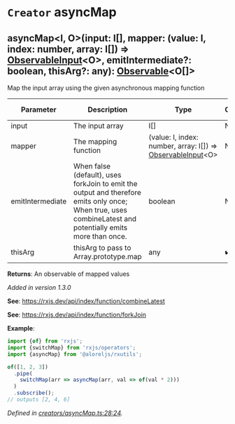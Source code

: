 # `Creator` asyncMap

## asyncMap\<I, O>(input: I[], mapper: (value: I, index: number, array: I[]) => [ObservableInput](https://rxjs.dev/api/index/type-alias/ObservableInput)\<O>, emitIntermediate?: boolean, thisArg?: any): [Observable](https://rxjs.dev/api/index/class/Observable)\<O[]>

Map the input array using the given asynchronous mapping function

| **Parameter** | **Description** | **Type** | **Optional** | **Default value** |
|---------------|-----------------|----------|--------------|-------------------|
| input | The input array | <span>I[]</span> | No |  |
| mapper | The mapping function | <span>(value: I, index: number, array: I[]) => [ObservableInput](https://rxjs.dev/api/index/type-alias/ObservableInput)\<O></span> | No |  |
| emitIntermediate | When false (default), uses forkJoin to emit the output and therefore emits only once; When true, uses combineLatest and potentially emits more than once. | <span>boolean</span> | No | false |
| thisArg | thisArg to pass to Array.prototype.map | <span>any</span> | :heavy_check_mark: Yes |  |

**Returns**: An observable of mapped values

*Added in version 1.3.0*

**See**: https://rxjs.dev/api/index/function/combineLatest

**See**: https://rxjs.dev/api/index/function/forkJoin

**Example**:
```typescript
import {of} from 'rxjs';
import {switchMap} from 'rxjs/operators';
import {asyncMap} from '@aloreljs/rxutils';

of([1, 2, 3])
  .pipe(
    switchMap(arr => asyncMap(arr, val => of(val * 2)))
  )
  .subscribe();
// outputs [2, 4, 6]
```

*Defined in [creators/asyncMap.ts:28:24](https://github.com/Alorel/rxutils/blob/3fadbc6/src/creators/asyncMap.ts#L28).*